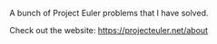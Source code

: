 A bunch of Project Euler problems that I have solved.

Check out the website: 
https://projecteuler.net/about
